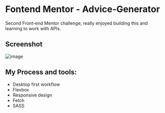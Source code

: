 # Fontend Mentor - Advice-Generator

Second Front-end Mentor challenge, really enjoyed building this and learning to work with APIs.

## Screenshot

![image](https://github.com/ForbiddenShadow/Advice-Generator/assets/9211143/d986110e-df39-4343-ab3b-d4473b910eb3)


## My Process and tools:

- Desktop first workflow
- Flexbox
- Responsive design
- Fetch
- SASS
